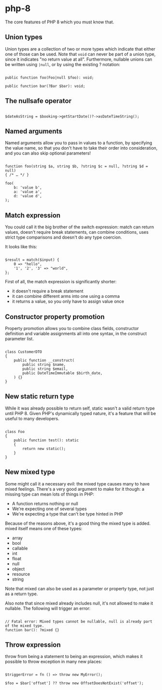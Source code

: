# php-8
The core features of PHP 8 which you must know that.

## Union types 
Union types are a collection of two or more types which indicate that either one of those can be used.
Note that ```void``` can never be part of a union type, since it indicates "no return value at all". Furthermore, nullable unions can be written using ```|null```, or by using the existing ? notation:<br>

```

public function foo(Foo|null $foo): void;

public function bar(?Bar $bar): void;

```

## The nullsafe operator

```

$dateAsString = $booking->getStartDate()?->asDateTimeString();

```

## Named arguments
Named arguments allow you to pass in values to a function, by specifying the value name, so that you don't have to take their order into consideration, and you can also skip optional parameters!

```

function foo(string $a, string $b, ?string $c = null, ?string $d = null) 
{ /* … */ }

foo(
    b: 'value b', 
    a: 'value a', 
    d: 'value d',
);

```
## Match expression
You could call it the big brother of the switch expression: match can return values, doesn't require break statements, can combine conditions, uses strict type comparisons and doesn't do any type coercion.

It looks like this:

```

$result = match($input) {
    0 => "hello",
    '1', '2', '3' => "world",
};

```

First of all, the match expression is significantly shorter:

- it doesn't require a break statement
- it can combine different arms into one using a comma
- it returns a value, so you only have to assign value once

## Constructor property promotion
Property promotion allows you to combine class fields, constructor definition and variable assignments all into one syntax, in the construct parameter list.

```

class CustomerDTO
{
    public function __construct(
        public string $name, 
        public string $email, 
        public DateTimeImmutable $birth_date,
    ) {}
}

```
## New static return type 

While it was already possible to return self, static wasn't a valid return type until PHP 8. Given PHP's dynamically typed nature, it's a feature that will be useful to many developers.

```

class Foo
{
    public function test(): static
    {
        return new static();
    }
}

```

## New mixed type 
Some might call it a necessary evil: the mixed type causes many to have mixed feelings. There's a very good argument to make for it though: a missing type can mean lots of things in PHP:

- A function returns nothing or null
- We're expecting one of several types
- We're expecting a type that can't be type hinted in PHP

Because of the reasons above, it's a good thing the mixed type is added. mixed itself means one of these types:

- array
- bool
- callable
- int
- float
- null
- object
- resource
- string

Note that mixed can also be used as a parameter or property type, not just as a return type.

Also note that since mixed already includes null, it's not allowed to make it nullable. The following will trigger an error:
```

// Fatal error: Mixed types cannot be nullable, null is already part of the mixed type.
function bar(): ?mixed {}

```

## Throw expression
throw from being a statement to being an expression, which makes it possible to throw exception in many new places:

```

$triggerError = fn () => throw new MyError();

$foo = $bar['offset'] ?? throw new OffsetDoesNotExist('offset');

```

